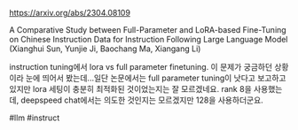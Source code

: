 https://arxiv.org/abs/2304.08109

A Comparative Study between Full-Parameter and LoRA-based Fine-Tuning on Chinese Instruction Data for Instruction Following Large Language Model (Xianghui Sun, Yunjie Ji, Baochang Ma, Xiangang Li)

instruction tuning에서 lora vs full parameter finetuning. 이 문제가 궁금하던 상황이라 눈에 띄어서 봤는데...일단 논문에서는 full parameter tuning이 낫다고 보고하고 있지만 lora 세팅이 충분히 최적화된 것이었는지는 잘 모르겠네요. rank 8을 사용했는데, deepspeed chat에서는 의도한 것인지는 모르겠지만 128을 사용하더군요.

#llm #instruct 